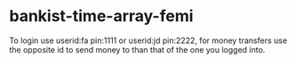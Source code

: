 # bankist-time-array-femi
To login use userid:fa pin:1111 or userid:jd pin:2222, for money transfers use the opposite id to send money to than that of the one you logged into.
